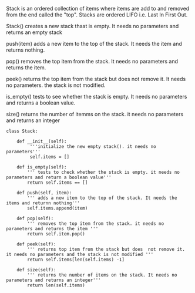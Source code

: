 Stack is an ordered collection of items where items are add to and removed from the end called the "top". Stacks are ordered LIFO i.e. Last In First Out.

Stack() creates a new stack thaat is empty. It needs no parameters and returns an empty stack

push(item)  adds a new item to the top of the stack. It needs the item and returns nothing.

pop() removes the top item from the stack. It needs no parameters and returns the item.

peek() returns the top  item from the stack but does not remove it. It needs no parameters. the stack is not modified.

is_empty() tests to see whether the stack is empty. It needs no parameters and returns a boolean value.

size() returns the number of itemms on the stack. it needs no parameters and returns an integer




	class Stack:

		def __init__(self):
			 '''initialize the new empty stack(). it needs no parameters'''
			 self.items = []

		def is_empty(self):
			''' tests to check whether the stack is empty. it needs no parameters and return a boolean value'''
			return self.items == []

		def push(self, item):
			''' adds a new item to the top of the stack. It needs the items and returnn nothing'''
			self.items.append(item)

		def pop(self):
			''' removes the top item from the stack. it needs no parameters and returns the item '''
			return self.item.pop()

		def peek(self):
			''' returns top item from the stack but does  not remove it. it needs no parameters and the stack is not modified '''
			return self.items[len(self.items) -1]

		def size(self):
			''' returns the number of items on the stack. It needs no parameters and returns an integer'''
			return len(self.items)

